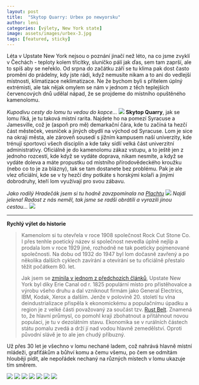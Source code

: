 ```yaml
---
layout: post
title:  "Skytop Quarry: Urbex po newyorsku"
author: leni
categories: [výlety, New York state]
image: assets/images/urbex-3.jpg
tags: [featured, sticky]
---
```


Léta v Upstate New York nejsou o poznání jinačí než léto, na co jsme zvyklí v Čechách - teploty kolem třicítky, sluníčko pálí jak ďas, sem tam zaprší, ale to spíš aby se neřeklo. Od srpna do začátku září se tu klima pak dost často promění do prádelny, kdy jste rádi, když nemusíte nikam a to ani do vedlejší místnosti, klimatizace neklimatizace. Ne že bychom byli s přítelem úplný extrémisti, ale tak nějak omylem se nám v jednom z těch teplejších červencových dnů udělal nápad, že se projdeme do místního opuštěného kamenolomu.

*Kupodivu cesty do lomu tu vedou do kopce...*
<img src="/assets/images/cesta-tam.jpg">
**Skytop Quarry**, jak se lomu říká, je tu taková místní rarita. Najdete ho na pomezí Syracuse a Jamesville, což je (aspoň pro mě) demarkační čára, kde tu začíná ta hezčí část městeček, vesniček a jiných obydlí na východ od Syracuse. Lom je sice na okraji města, ale zároveň sousedí s jižním kampusem naší univerzity, kde trénují sportovci všech disciplín a kde taky sídlí velká část univerzitní administrativy. Oficiálně je do kamenolomu zákaz vstupu, a to ještě jen z jednoho rozcestí, kde když se vydáte doprava, nikam nesmíte, a když se vydáte doleva a máte propustku od místního přírodovědeckého kroužku (nebo co to je za blázny), tak se tam dostanete bez problému. Pak je ale vlez oficiální, kde se v ty hezčí dny potkáte s horskými kolaři a jinými dobrodruhy, kteří lom využívají pro svou zábavu.

*Jako rodilý Hradečák jsem si tu hodně zavzpomínala na <a href="https://www.idnes.cz/hradec-kralove/zpravy/prirodni-pamatka-plachta-exmoorsti-kone-pony-pastva-sucho-hradec-kralovehradecky.A200609_552149_hradec-zpravy_tuu">Plachtu</a>*
<img src="/assets/images/lom-1.jpg">
*Najdi jelena! Radost z nás neměl, tak jsme se radši obrátili a vyrazili jinou cestou...*
<img src="/assets/images/najdi-jelena.jpg">

---
**Rychlý výlet do historie**
> Kamenolom si tu otevřela v roce 1908 společnost Rock Cut Stone Co. I přes tenhle poetický název si společnost nevedla úplně nejlíp a prodala lom v roce 1929 jiné, rozhodně ne tak poeticky pojmenované společnosti. Na dobu od 1932 do 1947 byl lom dočasně zavřený a po několika dalších cyklech zavírání a otevírání se tu oficiálně přestalo těžit počátkem 80. let.
>
>Jak jsem se <a href="https://doktoratvnewyorku.github.io/chittenango-falls/">zmínila v jednom z předchozích článků</a>, Upstate New York byl díky Erie Canal od r. 1825 populární místo pro přistěhovalce a výrobu všeho druhu a dal vzniknout firmám jako General Electrics, IBM, Kodak, Xerox a dalším. Jenže v polovině 20. století tu vlna deindustrializace přispěla k ekonomickému a populačnímu úpadku a region je z velké části považovaný za součást tzv. <a href="https://www.investopedia.com/terms/r/rust-belt.asp">Rust Belt</a>. Znamená to, že hlavní průmysl, co pomohl kraji zbohatnout a přitáhnout novou populaci, je tu v dezolátním stavu. Ekonomika se v rurálních částech státu pomalu zvedá a drží jí nad vodou hlavně zemedělství. Oproti původní slávě je to ale jen chudý příbuzný. 


Už přes 30 let je všechno v lomu nechané ladem, což nahrává hlavně místní mládeži, grafiťákům a bůhví komu a čemu všemu, po čem se odmítám hlouběji pídit, ale nepořádek nechaný na různých místech v lomu ukazuje tím směrem.

<img src="/assets/images/covid-urbex.jpg">

<img src="/assets/images/tramvaje.jpg">
<img src="/assets/images/urbex-1.jpg">
<img src="/assets/images/urbex-2.jpg">
<img src="/assets/images/urbex-3.jpg">
<img src="/assets/images/vyhled-z-lomu.jpg">

<img src="/assets/images/kyticka.jpg">

